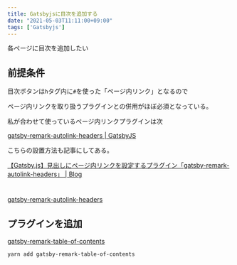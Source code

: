 ```yaml
---
title: Gatsbyjsに目次を追加する
date: "2021-05-03T11:11:00+09:00"
tags: ['Gatsbyjs']
---
```


各ページに目次を追加したい

## 前提条件

目次ボタンは`h`タグ内に`#`を使った「ページ内リンク」となるので

ページ内リンクを取り扱うプラグインとの併用がほぼ必須となっている。

私が合わせて使っているページ内リンクプラグインは次

[gatsby-remark-autolink-headers | GatsbyJS](https://www.gatsbyjs.org/packages/gatsby-remark-autolink-headers/)

こちらの設置方法も記事にしてある。

[【Gatsby.js】見出しにページ内リンクを設定するプラグイン「gatsby-remark-autolink-headers」 | Blog](https://www.ultra-noob.com/blog/2020-08-14-%E3%80%90Gatsby_js%E3%80%91%E8%A6%8B%E5%87%BA%E3%81%97%E3%81%AB%E3%83%9A%E3%83%BC%E3%82%B8%E5%86%85%E3%83%AA%E3%83%B3%E3%82%AF%E3%82%92%E8%A8%AD%E5%AE%9A%E3%81%99%E3%82%8B%E3%83%97%E3%83%A9%E3%82%B0%E3%82%A4%E3%83%B3%E3%80%8Cgatsby-remark-autolink-headers%E3%80%8D/)

# [](https://www.ultra-noob.com/blog/2020/2020-08-15-%E3%80%90Gatsby_js%E3%80%91%E8%A8%98%E4%BA%8B%E3%81%AB%E3%80%8C%E7%9B%AE%E6%AC%A1%E3%80%8D%E3%82%92%E8%BF%BD%E5%8A%A0%E3%81%99%E3%82%8B%E3%83%97%E3%83%A9%E3%82%B0%E3%82%A4%E3%83%B3%E3%80%8Cgatsby-remark-table-of-contents%E3%80%8D%E3%81%AE%E4%BD%BF%E3%81%84%E6%96%B9/#gatsby-remark-table-of-contents)

[gatsby-remark-autolink-headers](https://www.gatsbyjs.org/packages/gatsby-remark-autolink-headers/)

## プラグインを追加

[gatsby-remark-table-of-contents](https://www.gatsbyjs.com/plugins/gatsby-remark-table-of-contents/)

```sh
yarn add gatsby-remark-table-of-contents
```

